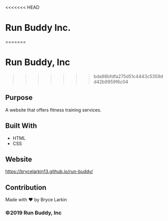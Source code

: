 <<<<<<< HEAD
# Run Buddy Inc.
=======
# Run Buddy, Inc
>>>>>>> bda98bfdfa275d51c4443c5359dd42b9959f6c04

## Purpose
A website that offers fitness training services.

## Built With
* HTML
* CSS

## Website
https://brycelarkin13.github.io/run-buddy/

## Contribution
Made with ❤️ by Bryce Larkin

### ©️2019 Run Buddy, Inc
